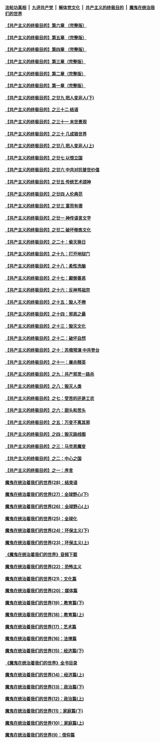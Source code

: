 ####  [法轮功真相](../../../../basic/blob/master/README.md?t=03270530) &nbsp;|&nbsp; [九评共产党](../../../../9ping.md/blob/master/README.md?t=03270530) &nbsp;|&nbsp; [解体党文化](../../../../jtdwh.md/blob/master/README.md?t=03270530)  &nbsp;|&nbsp; [共产主义的终极目的](../../../../gczydzjmd.md/blob/master/README.md?t=03270530) &nbsp;|&nbsp; [魔鬼在统治我们的世界](../../../../mgztzwmdsj.md/blob/master/README.md?t=03270530) 

#### [【共产主义的终极目的】第六章 （完整版）](../pages/nsc422/n11428913.md?t=03270530) 

#### [【共产主义的终极目的】第五章 （完整版）](../pages/nsc422/n11428912.md?t=03270530) 

#### [【共产主义的终极目的】第四章 （完整版）](../pages/nsc422/n11428907.md?t=03270530) 

#### [【共产主义的终极目的】第三章（完整版）](../pages/nsc422/n11428848.md?t=03270530) 

#### [【共产主义的终极目的】第二章（完整版）](../pages/nsc422/n11428831.md?t=03270530) 

#### [【共产主义的终极目的】第一章（完整版）](../pages/nsc422/n11417651.md?t=03270530) 

#### [【共产主义的终极目的】之廿九 把人变非人(下)](../pages/nsc422/n11344140.md?t=03270530) 

#### [【共产主义的终极目的】之三十二 结语](../pages/nsc422/n11360535.md?t=03270530) 

#### [【共产主义的终极目的】之三十一 末世景观](../pages/nsc422/n11351129.md?t=03270530) 

#### [【共产主义的终极目的】之三十 几成狼世界](../pages/nsc422/n11348280.md?t=03270530) 

#### [【共产主义的终极目的】之廿八 把人变非人(上)](../pages/nsc422/n11340492.md?t=03270530) 

#### [【共产主义的终极目的】之廿七 以恨立国](../pages/nsc422/n11336944.md?t=03270530) 

#### [【共产主义的终极目的】之廿六 中共对抗普世价值](../pages/nsc422/n11324785.md?t=03270530) 

#### [【共产主义的终极目的】之廿五 传统艺术颂神](../pages/nsc422/n11296396.md?t=03270530) 

#### [【共产主义的终极目的】之廿四 人伦典范](../pages/nsc422/n11296397.md?t=03270530) 

#### [【共产主义的终极目的】之廿三 富而有德](../pages/nsc422/n11283598.md?t=03270530) 

#### [【共产主义的终极目的】之廿一 神传语言文字](../pages/nsc422/n11263265.md?t=03270530) 

#### [【共产主义的终极目的】之廿二 破坏修炼文化](../pages/nsc422/n11245728.md?t=03270530) 

#### [【共产主义的终极目的】之二十：偷天换日](../pages/nsc422/n11238846.md?t=03270530) 

#### [【共产主义的终极目的】之十九：打开地狱门](../pages/nsc422/n11206376.md?t=03270530) 

#### [【共产主义的终极目的】之十八：柔性洗脑](../pages/nsc422/n11199994.md?t=03270530) 

#### [【共产主义的终极目的】之十七：颠倒善恶](../pages/nsc422/n11179782.md?t=03270530) 

#### [【共产主义的终极目的】之十六：反神骂祖宗](../pages/nsc422/n11166798.md?t=03270530) 

#### [【共产主义的终极目的】之十五：毁人不倦](../pages/nsc422/n11166792.md?t=03270530) 

#### [【共产主义的终极目的】之十四：邪恶之最](../pages/nsc422/n11150249.md?t=03270530) 

#### [【共产主义的终极目的】之十三：毁灭文化](../pages/nsc422/n11135227.md?t=03270530) 

#### [【共产主义的终极目的】之十二：破坏自然](../pages/nsc422/n11135214.md?t=03270530) 

#### [【共产主义的终极目的】之十：苏俄预演 中共登台](../pages/nsc422/n11118424.md?t=03270530) 

#### [【共产主义的终极目的】之十一：屠杀精英](../pages/nsc422/n11118442.md?t=03270530) 

#### [【共产主义的终极目的】之九：共产邪灵一路杀](../pages/nsc422/n11114139.md?t=03270530) 

#### [【共产主义的终极目的】之八：毁灭人类](../pages/nsc422/n11108503.md?t=03270530) 

#### [【共产主义的终极目的】之七：受苦的还是工农](../pages/nsc422/n11101809.md?t=03270530) 

#### [【共产主义的终极目的】之六：甜头和苦头](../pages/nsc422/n11096971.md?t=03270530) 

#### [【共产主义的终极目的】之五：万变不离其邪](../pages/nsc422/n11091285.md?t=03270530) 

#### [【共产主义的终极目的】之四：毁灭路线图](../pages/nsc422/n11086284.md?t=03270530) 

#### [【共产主义的终极目的】之三：马克思魔变](../pages/nsc422/n11061941.md?t=03270530) 

#### [【共产主义的终极目的】之二：中心之国](../pages/nsc422/n11047728.md?t=03270530) 

#### [【共产主义的终极目的】之一：序言](../pages/nsc422/n11086077.md?t=03270530) 

#### [魔鬼在统治着我们的世界(28)：结束语](../pages/nsc422/n10936246.md?t=03270530) 

#### [魔鬼在统治着我们的世界(27)：全球野心(下)](../pages/nsc422/n10928319.md?t=03270530) 

#### [魔鬼在统治着我们的世界(26)：全球野心(上)](../pages/nsc422/n10900318.md?t=03270530) 

#### [魔鬼在统治着我们的世界(25)：全球化](../pages/nsc422/n10788205.md?t=03270530) 

#### [魔鬼在统治着我们的世界(24)：环保主义(下)](../pages/nsc422/n10695307.md?t=03270530) 

#### [魔鬼在统治着我们的世界(23)：环保主义(上)](../pages/nsc422/n10688613.md?t=03270530) 

#### [《魔鬼在统治着我们的世界》音频下载](../pages/nsc422/n10635553.md?t=03270530) 

#### [魔鬼在统治着我们的世界(22)：恐怖主义](../pages/nsc422/n10614727.md?t=03270530) 

#### [魔鬼在统治着我们的世界(21)：文化篇](../pages/nsc422/n10597706.md?t=03270530) 

#### [魔鬼在统治着我们的世界(20)：媒体篇](../pages/nsc422/n10586579.md?t=03270530) 

#### [魔鬼在统治着我们的世界(19)：教育篇(下)](../pages/nsc422/n10564808.md?t=03270530) 

#### [魔鬼在统治着我们的世界(18)：教育篇(上)](../pages/nsc422/n10526970.md?t=03270530) 

#### [魔鬼在统治着我们的世界(17)：艺术篇](../pages/nsc422/n10499093.md?t=03270530) 

#### [魔鬼在统治着我们的世界(16)：法律篇](../pages/nsc422/n10485969.md?t=03270530) 

#### [魔鬼在统治着我们的世界(15)：经济篇(下)](../pages/nsc422/n10469975.md?t=03270530) 

#### [《魔鬼在统治着我们的世界》全书目录](../pages/nsc422/n10464261.md?t=03270530) 

#### [魔鬼在统治着我们的世界(14)：经济篇(上)](../pages/nsc422/n10457370.md?t=03270530) 

#### [魔鬼在统治着我们的世界(13)：政治篇(下)](../pages/nsc422/n10448270.md?t=03270530) 

#### [魔鬼在统治着我们的世界(12)：政治篇(上)](../pages/nsc422/n10444576.md?t=03270530) 

#### [魔鬼在统治着我们的世界(11)：家庭篇(下)](../pages/nsc422/n10440961.md?t=03270530) 

#### [魔鬼在统治着我们的世界(10)：家庭篇(上)](../pages/nsc422/n10435448.md?t=03270530) 

#### [魔鬼在统治着我们的世界(9)：信仰篇](../pages/nsc422/n10432159.md?t=03270530) 

